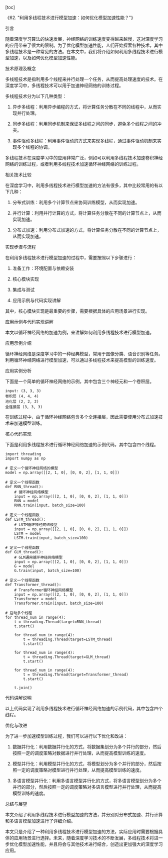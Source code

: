 
[toc]                    
                
                
《62. "利用多线程技术进行模型加速：如何优化模型加速性能？"》

引言

随着深度学习算法的快速发展，神经网络的训练速度变得越来越慢，这对深度学习的应用带来了很大的限制。为了优化模型加速性能，人们开始探索各种技术，其中多线程技术是一种常见的方法。在本文中，我们将介绍如何利用多线程技术进行模型加速，以及如何优化模型加速性能。

技术原理及概念

多线程技术是指利用多个线程来并行处理一个任务，从而提高处理速度的技术。在深度学习中，多线程技术可以用于加速神经网络的训练过程。

多线程技术分为以下几种类型：

1. 异步多线程：利用异步编程的方式，将计算任务分散在不同的线程中，从而实现并行处理。

2. 同步多线程：利用同步机制来保证多线程之间的同步，避免多个线程之间的冲突。

3. 事件驱动多线程：利用事件驱动的方式来实现多线程，通过事件驱动机制来实现多个线程的协调。

多线程技术在深度学习中的应用非常广泛，例如可以利用多线程技术加速卷积神经网络的训练过程，或者利用多线程技术加速循环神经网络的训练过程。

相关技术比较

在深度学习中，利用多线程技术进行模型加速的方法有很多，其中比较常用的有以下几种：

1. 分布式训练：利用多个计算节点来协同训练模型，从而实现加速。

2. 并行计算：利用并行计算的方式，将计算任务分散在不同的计算节点上，从而实现加速。

3. 分布式加速：利用分布式加速的方式，将计算任务分散在不同的计算节点上，从而实现加速。

实现步骤与流程

在利用多线程技术进行模型加速的过程中，需要按照以下步骤进行：

1. 准备工作：环境配置与依赖安装

2. 核心模块实现

3. 集成与测试

4. 应用示例与代码实现讲解

其中，核心模块实现是最重要的步骤，需要根据具体的应用场景进行实现。

应用示例与代码实现讲解

本文以循环神经网络的加速为例，来讲解如何利用多线程技术进行模型加速。

应用示例介绍

循环神经网络是深度学习中的一种经典模型，常用于图像分类、语音识别等任务。利用循环神经网络进行模型加速，可以通过多线程技术来提高模型的训练速度。

应用实例分析

下面是一个简单的循环神经网络的示例，其中包含三个神经元和一个卷积层。

```
input: (3, 3, 3)
卷积层 (4, 4, 4)
池化层 (2, 2, 2)
全连接层 (3, 3, 3)
```

在训练过程中，由于循环神经网络包含多个全连接层，因此需要使用分布式加速技术来加速模型训练。

核心代码实现

下面是利用多线程技术进行循环神经网络加速的示例代码，其中包含四个线程。

```
import threading
import numpy as np

# 定义一个循环神经网络的模型
model = np.array([[2, 1, 0], [0, 0, 2], [1, 1, 0]])

# 定义一个线程函数
def RNN_thread():
    # 循环神经网络模型
    input = np.array([[2, 1, 0], [0, 0, 2], [1, 1, 0]])
    RNN = model
    RNN.train(input, batch_size=100)

# 定义一个线程函数
def LSTM_thread():
    # LSTM循环神经网络模型
    input = np.array([[2, 1, 0], [0, 0, 2], [1, 1, 0]])
    LSTM = model
    LSTM.train(input, batch_size=100)

# 定义一个线程函数
def GLM_thread():
    # GLM通用循环神经网络模型
    input = np.array([[2, 1, 0], [0, 0, 2], [1, 1, 0]])
    G = model
    G.train(input, batch_size=100)

# 定义一个线程函数
def Transformer_thread():
    # Transformer循环神经网络模型
    input = np.array([[2, 1, 0], [0, 0, 2], [1, 1, 0]])
    Transformer = model
    Transformer.train(input, batch_size=100)

# 启动多个线程
for thread_num in range(4):
    t = threading.Thread(target=RNN_thread)
    t.start()
    
    for thread_num in range(4):
        t = threading.Thread(target=LSTM_thread)
        t.start()
        
    for thread_num in range(4):
        t = threading.Thread(target=GLM_thread)
        t.start()
        
    for thread_num in range(4):
        t = threading.Thread(target=Transformer_thread)
        t.start()
    
    t.join()
```

代码讲解说明

以上代码实现了利用多线程技术进行循环神经网络加速的示例代码，其中包含四个线程。

优化与改进

为了进一步加速模型训练过程，我们可以进行以下优化和改进：

1. 数据并行化：利用数据并行化的方式，将数据集划分为多个并行的部分，然后按照一定的调度策略对数据进行并行处理，从而提高模型训练的速度。

2. 模型并行化：利用模型并行化的方式，将模型划分为多个并行的部分，然后按照一定的调度策略对模型进行并行处理，从而提高模型训练的速度。

3. 多语言模型并行化：利用多语言模型并行化的方式，将多语言模型划分为多个并行的部分，然后按照一定的调度策略对多语言模型进行并行处理，从而提高模型训练的速度。

总结与展望

本文介绍了利用多线程技术进行模型加速的方法，并分别对分布式加速、并行计算和多语言模型加速进行了详细介绍。

本文只是介绍了一种利用多线程技术进行模型加速的方法，实际应用时需要根据具体的应用场景进行选择。未来，随着深度学习技术的不断发展，多线程技术将进一步优化模型加速性能，并且将会与其他技术进行结合，创造出更加强大的深度学习应用。

